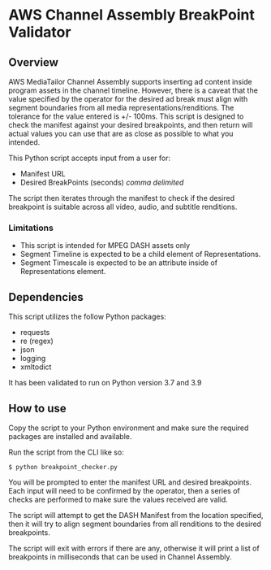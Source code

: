 # AWS Channel Assembly BreakPoint Validator

## Overview
AWS MediaTailor Channel Assembly supports inserting ad content inside program assets in the channel timeline. However, there is a caveat that the value specified by the operator for the desired ad break must align with segment boundaries from all media representations/renditions. The tolerance for the value entered is +/- 100ms. This script is designed to check the manifest against your desired breakpoints, and then return will actual values you can use that are as close as possible to what you intended.

This Python script accepts input from a user for:
* Manifest URL
* Desired BreakPoints (seconds) *comma delimited*

The script then iterates through the manifest to check if the desired breakpoint is suitable across all video, audio, and subtitle renditions.

### Limitations
* This script is intended for MPEG DASH assets only
* Segment Timeline is expected to be a child element of Representations.
* Segment Timescale is expected to be an attribute inside of Representations element.

## Dependencies
This script utilizes the follow Python packages:
* requests
* re (regex)
* json
* logging
* xmltodict

It has been validated to run on Python version 3.7 and 3.9

## How to use
Copy the script to your Python environment and make sure the required packages are installed and available.

Run the script from the CLI like so:
``` 
$ python breakpoint_checker.py
```

You will be prompted to enter the manifest URL and desired breakpoints. Each input will need to be confirmed by the operator, then a series of checks are performed to make sure the values received are valid.

The script will attempt to get the DASH Manifest from the location specified, then it will try to align segment boundaries from all renditions to the desired breakpoints.

The script will exit with errors if there are any, otherwise it will print a list of breakpoints in milliseconds that can be used in Channel Assembly.